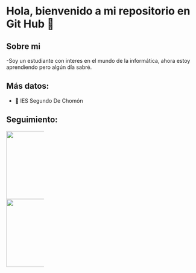 <h1 aling="center">Hola, bienvenido a mi repositorio en Git Hub 👋</h1>

<h2>Sobre mi</h2>

-Soy un estudiante con interes en el mundo de la informática, ahora estoy aprendiendo pero algún día sabré.

<h2>Más datos:</h2>

- 🏫 IES Segundo De Chomón


<h2>Seguimiento: </h2>
<img height="180em" src="https://camo.githubusercontent.com/68e0a67de5be6e508001df6399cfc50ce2253aaea2b6bbede2aaca9c9135e47d/68747470733a2f2f6769746875622d726561646d652d73746174732d65696768742d74686574612e76657263656c2e6170702f6170693f757365726e616d653d6d6172636f7372656d6f6e2673686f775f69636f6e733d74727565267468656d653d616c676f6c696126696e636c7564655f616c6c5f636f6d6d6974733d7472756526636f756e745f707269766174653d74727565" data-canonical-src="https://github-readme-stats-eight-theta.vercel.app/api?username=osc_57&amp;show_icons=true&amp;theme=algolia&amp;include_all_commits=true&amp;count_private=true" style="max-width: 100;">
<br />
<img height="180em" src="https://camo.githubusercontent.com/c12a74cadc94fd497727c6ef6a4ef8a7366b42a1367df2c8213335f47d37f9f5/68747470733a2f2f6769746875622d726561646d652d73746174732d65696768742d74686574612e76657263656c2e6170702f6170692f746f702d6c616e67732f3f757365726e616d653d6d6172636f7372656d6f6e266c61796f75743d636f6d70616374266c616e67735f636f756e743d38267468656d653d616c676f6c6961" data-canonical-src="https://github-readme-stats-eight-theta.vercel.app/api/top-langs/?username=osc_57&amp;layout=compact&amp;langs_count=8&amp;theme=algolia" style="max-width: 100;">
